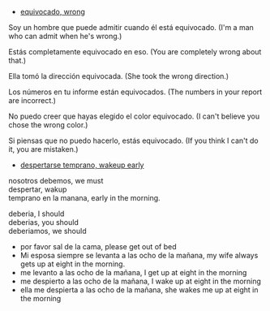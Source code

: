 
* [equivocado, wrong](https://www.spanishdict.com/translate/equivocado)

Soy un hombre que puede admitir cuando él está equivocado.
(I'm a man who can admit when he's wrong.)

Estás completamente equivocado en eso.
(You are completely wrong about that.)

Ella tomó la dirección equivocada.
(She took the wrong direction.)

Los números en tu informe están equivocados.
(The numbers in your report are incorrect.)

No puedo creer que hayas elegido el color equivocado.
(I can't believe you chose the wrong color.)

Si piensas que no puedo hacerlo, estás equivocado.
(If you think I can't do it, you are mistaken.)



* [despertarse temprano, wakeup early](https://www.spanishdict.com/translate/despertarse%20temprano?langFrom=es)

nosotros debemos,            we must  
despertar,                   wakup  
temprano en la manana,       early in the morning.

deberia,    I should  
deberias,   you should  
deberiamos, we should  

* por favor sal de la cama, please get out of bed
* Mi esposa siempre se levanta a las ocho de la mañana, my wife always gets up at eight in the morning.
* me levanto a las ocho de la mañana, I get up at eight in the morning
* me despierto a las ocho de la mañana, I wake up at eight in the morning
* ella me despierta a las ocho de la mañana, she wakes me up at eight in the morning
